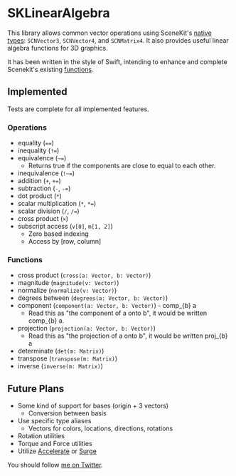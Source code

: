 # SKLinearAlgebra

This library allows common vector operations using SceneKit's
[native types](https://developer.apple.com/library/ios/documentation/SceneKit/Reference/SceneKit_DataTypes/): 
`SCNVector3`, `SCNVector4`, and `SCNMatrix4`. It also provides useful
linear algebra functions for 3D graphics.

It has been written in the style of Swift, intending to enhance and complete 
Scenekit's existing
[functions](https://developer.apple.com/library/mac/documentation/SceneKit/Reference/SceneKit_Functions/).

## Implemented

Tests are complete for all implemented features.

### Operations

- equality (`==`)
- inequality (`!=`)
- equivalence (`~=`)
  - Returns true if the components are close to equal to each other.
- inequivalence (`!~=`)
- addition (`+`, `+=`)
- subtraction (`-`, `-=`)
- dot product (`*`)
- scalar multiplication (`*`, `*=`)
- scalar division (`/`, `/=`)
- cross product (`×`)
- subscript access (`v[0]`, `m[1, 2]`)
  - Zero based indexing
  - Access by [row, column]

### Functions

- cross product (`cross(a: Vector, b: Vector)`)
- magnitude (`magnitude(v: Vector)`)
- normalize (`normalize(v: Vector)`)
- degrees between (`degrees(a: Vector, b: Vector)`)
- component (`component(a: Vector, b: Vector)`) - comp_{b} a
  - Read this as "the component of a onto b", it would be written comp_{b} a.
- projection (`projection(a: Vector, b: Vector)`)
  - Read this as "the projection of a onto b", it would be written proj_{b} a
- determinate (`det(m: Matrix)`)
- transpose (`transpose(m: Matrix)`)
- inverse (`inverse(m: Matrix)`)

## Future Plans

- Some kind of support for bases (origin + 3 vectors)
  - Conversion between basis
- Use specific type aliases
  - Vectors for colors, locations, directions, rotations
- Rotation utilities
- Torque and Force utilities
- Utilize [Accelerate](https://developer.apple.com/library/mac/documentation/Accelerate/Reference/AccelerateFWRef/) or [Surge](https://github.com/mattt/Surge)




You should follow [me on Twitter](https://twitter.com/apexskier).
